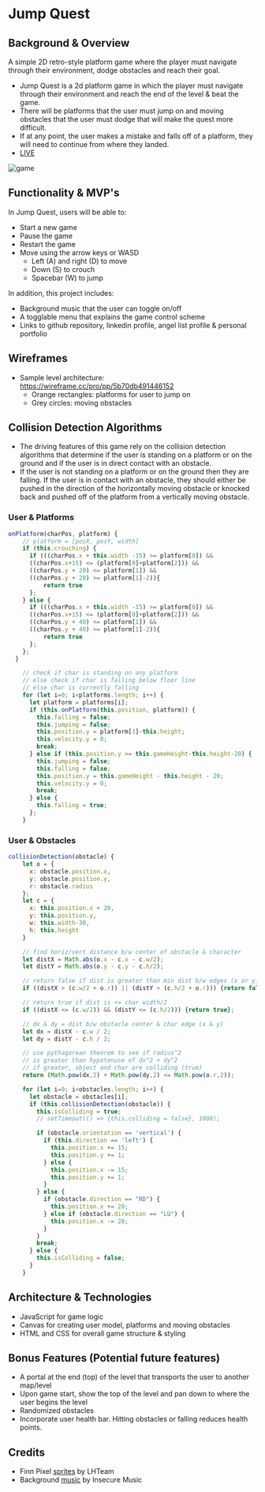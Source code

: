 # Jump Quest
## Background & Overview
A simple 2D retro-style platform game where the player must navigate through their environment, dodge obstacles and reach their goal.
* Jump Quest is a 2d platform game in which the player must navigate through their environment and reach the end of the level & beat the game. 
* There will be platforms that the user must jump on and moving obstacles that the user must dodge that will make the quest more difficult. 
* If at any point, the user makes a mistake and falls off of a platform, they will need to continue from where they landed. 
* [LIVE](https://chrisj1225.github.io/JumpQuest/)

![game](./gifs/jumpquest-complete.gif)

## Functionality & MVP's
In Jump Quest, users will be able to:
* Start a new game 
* Pause the game
* Restart the game
* Move using the arrow keys or WASD
  * Left (A) and right (D) to move
  * Down (S) to crouch
  * Spacebar (W) to jump

In addition, this project includes:
* Background music that the user can toggle on/off
* A togglable menu that explains the game control scheme
* Links to github repository, linkedin profile, angel list profile & personal portfolio

## Wireframes
* Sample level architecture: https://wireframe.cc/pro/pp/5b70db491446152
  * Orange rectangles: platforms for user to jump on
  * Grey circles: moving obstacles

## Collision Detection Algorithms
* The driving features of this game rely on the collision detection algorithms that determine if the user is standing on a platform or on the ground and if the user is in direct contact with an obstacle. 
* If the user is not standing on a platform or on the ground then they are falling. If the user is in contact with an obstacle, they should either be pushed in the direction of the horizontally moving obstacle or knocked back and pushed off of the platform from a vertically moving obstacle. 
### User & Platforms
```javascript
onPlatform(charPos, platform) {
    // platform = [posX, posY, width]
    if (this.crouching) {
      if (((charPos.x + this.width -15) >= platform[0]) &&
      ((charPos.x+15) <= (platform[0]+platform[2])) &&
      ((charPos.y + 20) <= platform[1]) &&
      ((charPos.y + 20) >= platform[1]-2)){
          return true
      };
    } else {
      if (((charPos.x + this.width -15) >= platform[0]) &&
      ((charPos.x+15) <= (platform[0]+platform[2])) &&
      ((charPos.y + 40) <= platform[1]) &&
      ((charPos.y + 40) >= platform[1]-2)){
          return true
      };
    };
  }
```

```javascript
    // check if char is standing on any platform
    // else check if char is falling below floor line
    // else char is currently falling
    for (let i=0; i<platforms.length; i++) {
      let platform = platforms[i];
      if (this.onPlatform(this.position, platform)) {
        this.falling = false;
        this.jumping = false;
        this.position.y = platform[1]-this.height;
        this.velocity.y = 0;
        break;
      } else if (this.position.y >= this.gameHeight-this.height-20) {
        this.jumping = false;
        this.falling = false;
        this.position.y = this.gameHeight - this.height - 20;
        this.velocity.y = 0;
        break;
      } else {
        this.falling = true;
      };
    }
```
### User & Obstacles
```javascript
collisionDetection(obstacle) {
    let o = {
      x: obstacle.position.x,
      y: obstacle.position.y,
      r: obstacle.radius
    };
    let c = {
      x: this.position.x + 20,
      y: this.position.y,
      w: this.width-30,
      h: this.height
    }

    // find horiz/vert distance b/w center of obstacle & character
    let distX = Math.abs(o.x - c.x - c.w/2);
    let distY = Math.abs(o.y - c.y - c.h/2);

    // return false if dist is greater than min dist b/w edges (x or y)
    if ((distX > (c.w/2 + o.r)) || (distY > (c.h/2 + o.r))) {return false};

    // return true if dist is <= char width/2
    if ((distX <= (c.w/2)) && (distY <= (c.h/2))) {return true};

    // dx & dy = dist b/w obstacle center & char edge (x & y)
    let dx = distX - c.w / 2;
    let dy = distY - c.h / 2;

    // use pythagorean theorem to see if radius^2  
    // is greater than hypotenuse of dx^2 + dy^2 
    // if greater, object and char are colliding (true)
    return (Math.pow(dx,2) + Math.pow(dy,2) <= Math.pow(o.r,2));
```
```javascript
    for (let i=0; i<obstacles.length; i++) {
      let obstacle = obstacles[i];
      if (this.collisionDetection(obstacle)) {
        this.isColliding = true;
        // setTimeout(() => {this.colliding = false}, 1000);

        if (obstacle.orientation == 'vertical') {
          if (this.direction == 'left') {
            this.position.x += 15;
            this.position.y += 1;
          } else {
            this.position.x -= 15;
            this.position.y += 1;
          }
        } else {
          if (obstacle.direction == "RD") {
            this.position.x += 20;
          } else if (obstacle.direction == "LU") {
            this.position.x -= 20;
          }
        }
        break;
      } else {
        this.isColliding = false;
      }
    }
```

## Architecture & Technologies
* JavaScript for game logic 
* Canvas for creating user model, platforms and moving obstacles 
* HTML and CSS for overall game structure & styling

## Bonus Features (Potential future features)
* A portal at the end (top) of the level that transports the user to another map/level
* Upon game start, show the top of the level and pan down to where the user begins the level
* Randomized obstacles
* Incorporate user health bar. Hitting obstacles or falling reduces health points. 

## Credits
* Finn Pixel [sprites](https://lhteam.itch.io/finn-sprite) by LHTeam
* Background [music](https://fanlink.to/insecuremusic) by Insecure Music

